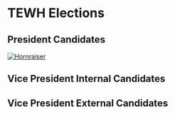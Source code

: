 # TEWH Elections
## President Candidates

[![Hornraiser](https://i.ytimg.com/vi/WEcx6IOqV84/maxresdefault.jpg)](https://youtu.be/WEcx6IOqV84 "Hornraiser")

## Vice President Internal Candidates


## Vice President External Candidates


